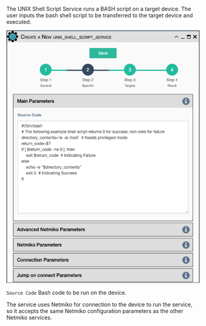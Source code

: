 The UNIX Shell Script Service runs a BASH script on a target device. The
user inputs the bash shell script to be transferred to the target device
and executed.

![UNIX Shell Service](../../_static/automation/builtin_service_types/unix_shellscript.png)

`Source Code` Bash code to be run on the device.

The service uses Netmiko for connection to the device to run the service,
so it accepts the same Netmiko configuration parameters as the other 
Netmiko services.
